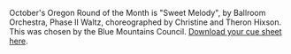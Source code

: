 October's Oregon Round of the Month is "Sweet Melody", by Ballroom Orchestra, Phase II Waltz, choreographed by Christine and Theron Hixson. This was chosen by the Blue Mountains Council.
[Download your cue sheet here](https://www.roundalab.org/CuesheetsDL2/Sweet%20Melody,%20Hixson,%20C&T_Waltz_2.pdf).

